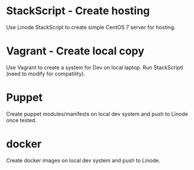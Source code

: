 # StackScript - Create hosting
Use Linode StackScript to create simple CentOS 7 server for hosting.

# Vagrant - Create local copy
Use Vagrant to create a system for Dev on local laptop. Run StackScriptl (need to modify for compatility).

# Puppet
Create puppet modules/manifests on local dev system and push to Linode once tested.

# docker
Create docker images on local dev system and push to Linode.
